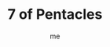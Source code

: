 ---
# basics
title     		 : "7 of Pentacles"
token					 : 'coins-07'
card_type			 : '' # major, minor, court
layout				 : "tarot-card"
author    		 : 'me'
one_liner 		 : "Assessment, evaluation, re-evaluation, reflection"
alt_names			 : ['Failure', 'Growth']
images				 : ['/assets/images/tarot/rws/rw-coins-07.jpg']
keywords			 : ['assessment', 'evaluation', 're-evaluation', 'reflection']
url						 : 'tarot/cards/coins-07'
aliases				 : []

# password: 'foolish journey'
dropbox				 : 'https://www.dropbox.com/sh/u6w4fmkdbcz1dou/AAA7YN4DfMUFEgEqjL3vaJqja?dl=0'

meaning_light  : "Measuring progress toward your goal. Looking at results with an eye toward improving performance. Asking, “How happy am I?” Coming up with ideas for improving your health or prosperity. Deciding it’s time for a change. Expressing an honest opinion."

meaning_shadow : "Becoming distracted by melancholy thoughts. Longing for “the good old days.” Beating yourself up over lost opportunities. Judging your own work harshly. Holding others to inappropriate standards. Refusing to take part in a project, then whining about the quality of the outcome."

# more detail
correspondence_planet 			: "Saturn"
correspondence_astrological : "Taurus"
correspondence_affirmation  : "To stay on target, I measure my progress."
correspondence_story 				: "The main character looks back on what he or she has achieved and sees his or her work in a new light."

advice_relationships 	 : "When this relationship started, what did you imagine it could become? To what extent have your expectations been fulfilled? If it falls short, you have two options: confront the difference … or revise your expectations. Which option is most likely to lead to happiness?"

advice_work 					 : "Fulfillment keeps work from becoming drudgery. What do you need in order to feel rewarded? To what extent is your current work providing this? A new project can breathe life back into a dull job. Be alert for opportunities to change your job without, necessarily, changing jobs."

advice_spirituality 	 : "Which are you more likely to do: look back on wasted days or focus on a brighter future? The past is the past; let it go. If you haven’t achieved, spiritually speaking, what you hoped to achieve by now, deepen your resolve, set new goals, and pray for the strength to achieve them."

advice_personal_growth : "You can waste an entire lifetime wrestling with regrets. Escape the trap. Shift your focus from the past to the future, and resolve to make the most of the here and now. No amount of looking back can rewrite history; by contrast, working in the here and now can radically alter tomorrow."

advice_fortune_telling : "Things won’t work out as expected. Pick up the pieces and prepare to move on."

questions	: ["What expectations do you have? How have these expectations shaped your efforts?", "To what extent have I fulfilled my own expectations?", "What are the terms of success?", "How can I be happier with the progress I’ve made?"]

# referenced in the symbols.toml data file
symbols	  : ['7', 'coins', 'crop-of-coins', 'unhappy-farmer']

# metadata
suppress_topnav : true
related_cards 	: []

---
